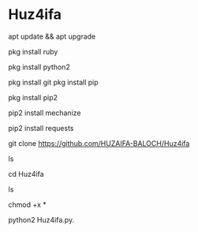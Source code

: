 # Huz4ifa
apt update && apt upgrade

pkg install ruby

pkg install python2

pkg install git pkg install pip

pkg install pip2

pip2 install mechanize

pip2 install requests

git clone https://github.com/HUZAIFA-BALOCH/Huz4ifa

ls

cd Huz4ifa

ls

chmod +x *

python2 Huz4ifa.py.
